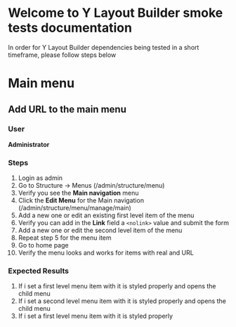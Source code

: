 # Welcome to Y Layout Builder smoke tests documentation

In order for Y Layout Builder dependencies being tested in a short timeframe, please follow steps below

# Main menu

## Add <nolink> URL to the main menu

### User

**Administrator**

### Steps

1. Login as admin
2. Go to Structure -> Menus (/admin/structure/menu)
3. Verify you see the **Main navigation** menu
3. Click the **Edit Menu** for the Main navigation (/admin/structure/menu/manage/main)
4. Add a new one or edit an existing first level item of the menu
5. Verify you can add in the **Link** field  a `<nolink>` value and submit the form
6. Add a new one or edit the second level item of the menu
7. Repeat step 5 for the menu item
8. Go to home page
9. Verify the menu looks and works for items with real and <nolink> URL

### Expected Results
1. If i set a first level menu item with <nolink> it is styled properly and opens the child menu
2. If i set a second level menu item with <nolink> it is styled properly and opens the child menu
3. If i set a first level menu item with <nolink> it is styled properly
